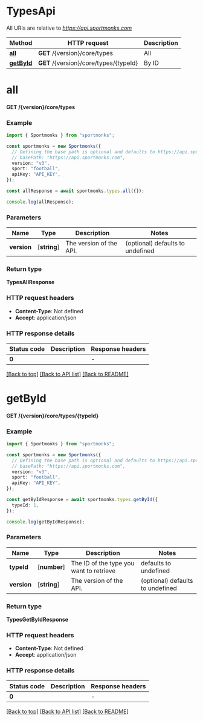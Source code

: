 # TypesApi

All URIs are relative to *https://api.sportmonks.com*

Method | HTTP request | Description
------------- | ------------- | -------------
[**all**](TypesApi.md#all) | **GET** /{version}/core/types | All
[**getById**](TypesApi.md#getById) | **GET** /{version}/core/types/{typeId} | By ID


# **all**

#### **GET** /{version}/core/types


### Example


```typescript
import { Sportmonks } from "sportmonks";

const sportmonks = new Sportmonks({
  // Defining the base path is optional and defaults to https://api.sportmonks.com
  // basePath: "https://api.sportmonks.com",
  version: "v3",
  sport: "football",
  apiKey: "API_KEY",
});

const allResponse = await sportmonks.types.all({});

console.log(allResponse);
```


### Parameters

Name | Type | Description  | Notes
------------- | ------------- | ------------- | -------------
 **version** | [**string**] | The version of the API. | (optional) defaults to undefined


### Return type

**TypesAllResponse**

### HTTP request headers

 - **Content-Type**: Not defined
 - **Accept**: application/json


### HTTP response details
| Status code | Description | Response headers |
|-------------|-------------|------------------|
**0** |  |  -  |

[[Back to top]](#) [[Back to API list]](../README.md#documentation-for-api-endpoints) [[Back to README]](../README.md)

# **getById**

#### **GET** /{version}/core/types/{typeId}


### Example


```typescript
import { Sportmonks } from "sportmonks";

const sportmonks = new Sportmonks({
  // Defining the base path is optional and defaults to https://api.sportmonks.com
  // basePath: "https://api.sportmonks.com",
  version: "v3",
  sport: "football",
  apiKey: "API_KEY",
});

const getByIdResponse = await sportmonks.types.getById({
  typeId: 1,
});

console.log(getByIdResponse);
```


### Parameters

Name | Type | Description  | Notes
------------- | ------------- | ------------- | -------------
 **typeId** | [**number**] | The ID of the type you want to retrieve | defaults to undefined
 **version** | [**string**] | The version of the API. | (optional) defaults to undefined


### Return type

**TypesGetByIdResponse**

### HTTP request headers

 - **Content-Type**: Not defined
 - **Accept**: application/json


### HTTP response details
| Status code | Description | Response headers |
|-------------|-------------|------------------|
**0** |  |  -  |

[[Back to top]](#) [[Back to API list]](../README.md#documentation-for-api-endpoints) [[Back to README]](../README.md)


